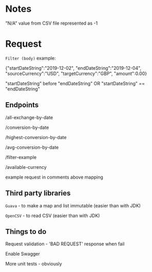 # Notes
"N/A" value from CSV file represented as -1

# Request

`Filter (body)` example:

{"startDateString":"2019-12-02",
"endDateString":"2019-12-04",
"sourceCurrency":"USD",
"targetCurrency":"GBP",
"amount":0.00}

"startDateString" before "endDateString" OR "startDateString" == "endDateString"

## Endpoints
/all-exchange-by-date

/conversion-by-date

/highest-conversion-by-date

/avg-conversion-by-date

/filter-example

/available-currency


example request in comments above mapping

## Third party libraries

`Guava` - to make a map and list immutable (easier than with JDK) 

`OpenCSV` - to read CSV (easier than with JDK)

## Things to do
Request validation - 'BAD REQUEST' response when fail

Enable Swagger

More unit tests - obviously
